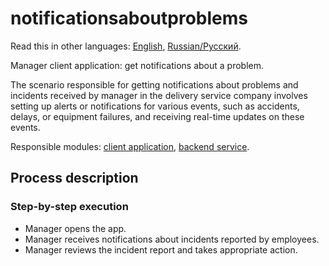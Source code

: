 # notificationsaboutproblems

Read this in other languages: [English](notificationsaboutproblems.md), [Russian/Русский](notificationsaboutproblems.ru.md). 

Manager client application: get notifications about a problem.

The scenario responsible for getting notifications about problems and incidents received by manager in the delivery service company involves setting up alerts or notifications for various events, such as accidents, delays, or equipment failures, and receiving real-time updates on these events.

Responsible modules: [client application](../../frontend/managerclient.md), [backend service](../../backend/managerbackend.md).

## Process description

### Step-by-step execution

- Manager opens the app.
- Manager receives notifications about incidents reported by employees.
- Manager reviews the incident report and takes appropriate action.
